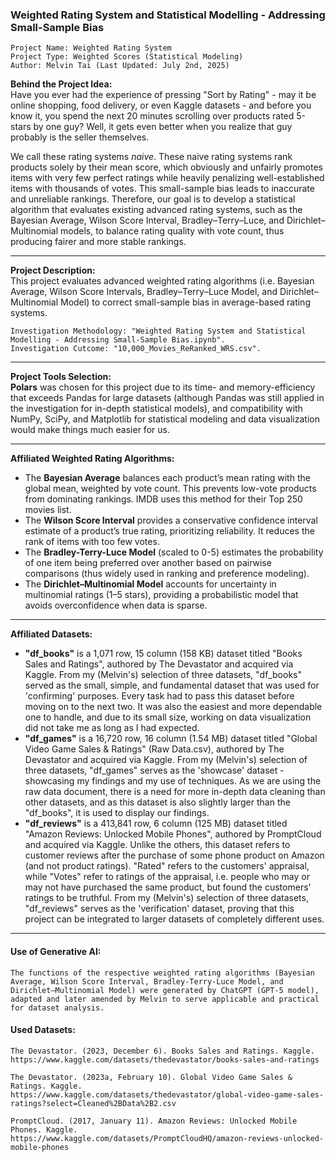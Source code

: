 ### Weighted Rating System and Statistical Modelling - Addressing Small-Sample Bias

    Project Name: Weighted Rating System
    Project Type: Weighted Scores (Statistical Modeling)
    Author: Melvin Tai (Last Updated: July 2nd, 2025)

**Behind the Project Idea:**  
Have you ever had the experience of pressing "Sort by Rating" - may it be online shopping, food delivery, or even Kaggle datasets - and before you know it, you spend the next 20 minutes scrolling over products rated 5-stars by one guy? Well, it gets even better when you realize that guy probably is the seller themselves. 

We call these rating systems *naive*. These naive rating systems rank products solely by their mean score, which obviously and unfairly promotes items with very few perfect ratings while heavily penalizing well-established items with thousands of votes. This small-sample bias leads to inaccurate and unreliable rankings. Therefore, our goal is to develop a statistical algorithm that evaluates existing advanced rating systems, such as the Bayesian Average, Wilson Score Interval, Bradley–Terry–Luce, and Dirichlet–Multinomial models, to balance rating quality with vote count, thus producing fairer and more stable rankings.

---

**Project Description:**  
This project evaluates advanced weighted rating algorithms (i.e. Bayesian Average, Wilson Score Intervals, Bradley–Terry–Luce Model, and Dirichlet–Multinomial Model) to correct small-sample bias in average-based rating systems.

    Investigation Methodology: "Weighted Rating System and Statistical Modelling - Addressing Small-Sample Bias.ipynb".
    Investigation Cutcome: "10,000_Movies_ReRanked_WRS.csv".

---

**Project Tools Selection:**  
**Polars** was chosen for this project due to its time- and memory-efficiency that exceeds Pandas for large datasets (although Pandas was still applied in the investigation for in-depth statistical models), and compatibility with NumPy, SciPy, and Matplotlib for statistical modeling and data visualization would make things much easier for us.

---

**Affiliated Weighted Rating Algorithms:**
- The **Bayesian Average** balances each product’s mean rating with the global mean, weighted by vote count. This prevents low-vote products from dominating rankings. IMDB uses this method for their Top 250 movies list.
- The **Wilson Score Interval** provides a conservative confidence interval estimate of a product’s true rating, prioritizing reliability. It reduces the rank of items with too few votes.
- The **Bradley-Terry-Luce Model** (scaled to 0-5) estimates the probability of one item being preferred over another based on pairwise comparisons (thus widely used in ranking and preference modeling).
- The **Dirichlet–Multinomial Model** accounts for uncertainty in multinomial ratings (1–5 stars), providing a probabilistic model that avoids overconfidence when data is sparse.

---

**Affiliated Datasets:**
- **"df_books"** is a 1,071 row, 15 column (158 KB) dataset titled "Books Sales and Ratings", authored by The Devastator and acquired via Kaggle. From my (Melvin's) selection of three datasets, "df_books" served as the small, simple, and fundamental dataset that was used for 'confirming' purposes. Every task had to pass this dataset before moving on to the next two. It was also the easiest and more dependable one to handle, and due to its small size, working on data visualization did not take me as long as I had expected.
- **"df_games"** is a 16,720 row, 16 column (1.54 MB) dataset titled "Global Video Game Sales & Ratings" (Raw Data.csv), authored by The Devastator and acquired via Kaggle. From my (Melvin's) selection of three datasets, "df_games" serves as the 'showcase' dataset - showcasing my findings and my use of techniques. As we are using the raw data document, there is a need for more in-depth data cleaning than other datasets, and as this dataset is also slightly larger than the "df_books", it is used to display our findings.
- **"df_reviews"** is a 413,841 row, 6 column (125 MB) dataset titled "Amazon Reviews: Unlocked Mobile Phones", authored by PromptCloud and acquired via Kaggle. Unlike the others, this dataset refers to customer reviews after the purchase of some phone product on Amazon (and not product ratings). "Rated" refers to the customers' appraisal, while "Votes" refer to ratings of the appraisal, i.e. people who may or may not have purchased the same product, but found the customers' ratings to be truthful. From my (Melvin's) selection of three datasets, "df_reviews" serves as the 'verification' dataset, proving that this project can be integrated to larger datasets of completely different uses.

---

#### Use of Generative AI:
    The functions of the respective weighted rating algorithms (Bayesian Average, Wilson Score Interval, Bradley-Terry-Luce Model, and Dirichlet–Multinomial Model) were generated by ChatGPT (GPT-5 model), adapted and later amended by Melvin to serve applicable and practical for dataset analysis.

#### Used Datasets:
    The Devastator. (2023, December 6). Books Sales and Ratings. Kaggle.
    https://www.kaggle.com/datasets/thedevastator/books-sales-and-ratings

    The Devastator. (2023a, February 10). Global Video Game Sales & Ratings. Kaggle.
    https://www.kaggle.com/datasets/thedevastator/global-video-game-sales-ratings?select=Cleaned%2BData%2B2.csv

    PromptCloud. (2017, January 11). Amazon Reviews: Unlocked Mobile Phones. Kaggle.
    https://www.kaggle.com/datasets/PromptCloudHQ/amazon-reviews-unlocked-mobile-phones
